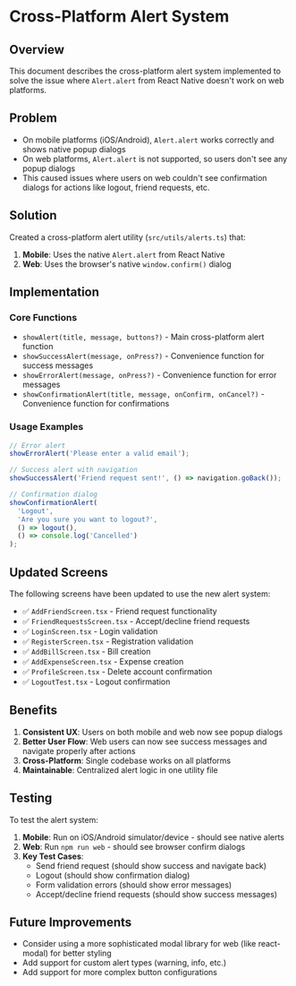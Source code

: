 # Cross-Platform Alert System

## Overview

This document describes the cross-platform alert system implemented to solve the issue where `Alert.alert` from React Native doesn't work on web platforms.

## Problem

- On mobile platforms (iOS/Android), `Alert.alert` works correctly and shows native popup dialogs
- On web platforms, `Alert.alert` is not supported, so users don't see any popup dialogs
- This caused issues where users on web couldn't see confirmation dialogs for actions like logout, friend requests, etc.

## Solution

Created a cross-platform alert utility (`src/utils/alerts.ts`) that:

1. **Mobile**: Uses the native `Alert.alert` from React Native
2. **Web**: Uses the browser's native `window.confirm()` dialog

## Implementation

### Core Functions

- `showAlert(title, message, buttons?)` - Main cross-platform alert function
- `showSuccessAlert(message, onPress?)` - Convenience function for success messages
- `showErrorAlert(message, onPress?)` - Convenience function for error messages  
- `showConfirmationAlert(title, message, onConfirm, onCancel?)` - Convenience function for confirmations

### Usage Examples

```typescript
// Error alert
showErrorAlert('Please enter a valid email');

// Success alert with navigation
showSuccessAlert('Friend request sent!', () => navigation.goBack());

// Confirmation dialog
showConfirmationAlert(
  'Logout',
  'Are you sure you want to logout?',
  () => logout(),
  () => console.log('Cancelled')
);
```

## Updated Screens

The following screens have been updated to use the new alert system:

- ✅ `AddFriendScreen.tsx` - Friend request functionality
- ✅ `FriendRequestsScreen.tsx` - Accept/decline friend requests
- ✅ `LoginScreen.tsx` - Login validation
- ✅ `RegisterScreen.tsx` - Registration validation
- ✅ `AddBillScreen.tsx` - Bill creation
- ✅ `AddExpenseScreen.tsx` - Expense creation
- ✅ `ProfileScreen.tsx` - Delete account confirmation
- ✅ `LogoutTest.tsx` - Logout confirmation

## Benefits

1. **Consistent UX**: Users on both mobile and web now see popup dialogs
2. **Better User Flow**: Web users can now see success messages and navigate properly after actions
3. **Cross-Platform**: Single codebase works on all platforms
4. **Maintainable**: Centralized alert logic in one utility file

## Testing

To test the alert system:

1. **Mobile**: Run on iOS/Android simulator/device - should see native alerts
2. **Web**: Run `npm run web` - should see browser confirm dialogs
3. **Key Test Cases**:
   - Send friend request (should show success and navigate back)
   - Logout (should show confirmation dialog)
   - Form validation errors (should show error messages)
   - Accept/decline friend requests (should show success messages)

## Future Improvements

- Consider using a more sophisticated modal library for web (like react-modal) for better styling
- Add support for custom alert types (warning, info, etc.)
- Add support for more complex button configurations
